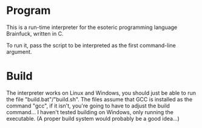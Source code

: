 # Program
This is a run-time interpreter for the esoteric programming language Brainfuck, written in C.

To run it, pass the script to be interpreted as the first command-line argument.

# Build
The interpreter works on Linux and Windows, you should just be able to run the file "build.bat"/"build.sh". The files assume that GCC is installed as the command "gcc", if it isn't, you're going to have to adjust the build command...
I haven't tested building on Windows, only running the executable.
(A proper build system would probably be a good idea...)
